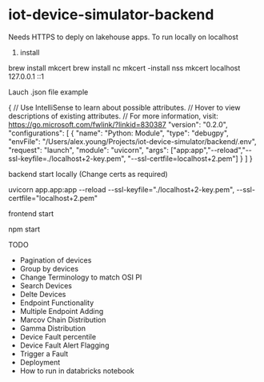 # iot-device-simulator-backend

Needs HTTPS to deply on lakehouse apps. To run locally on localhost

1) install

brew install mkcert
brew install nc
mkcert -install nss
mkcert localhost 127.0.0.1 ::1

Lauch .json file example

{
    // Use IntelliSense to learn about possible attributes.
    // Hover to view descriptions of existing attributes.
    // For more information, visit: https://go.microsoft.com/fwlink/?linkid=830387
    "version": "0.2.0",
    "configurations": [
        {
            "name": "Python: Module",
            "type": "debugpy",
            "envFile": "/Users/alex.young/Projects/iot-device-simulator/backend/.env",
            "request": "launch",
            "module": "uvicorn",
            "args": ["app:app","--reload","--ssl-keyfile=./localhost+2-key.pem", "--ssl-certfile=localhost+2.pem"]
        }
    ]
}


backend start locally (Change certs as required)

uvicorn app.app:app --reload --ssl-keyfile="./localhost+2-key.pem", --ssl-certfile="localhost+2.pem"

frontend start

npm start

TODO
- Pagination of devices
- Group by devices
- Change Terminology to match OSI PI
- Search Devices
- Delte Devices
- Endpoint Functionality
- Multiple Endpoint Adding
- Marcov Chain Distribution
- Gamma Distribution
- Device Fault percentile
- Device Fault Alert Flagging
- Trigger a Fault
- Deployment
- How to run in databricks notebook
